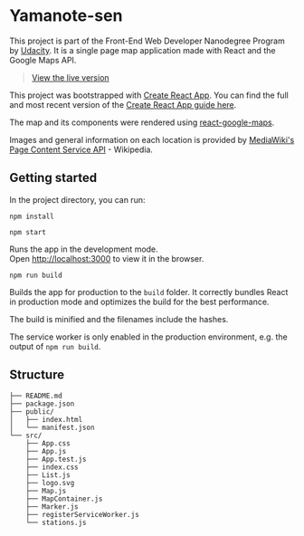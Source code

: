 # Yamanote-sen

This project is part of the Front-End Web Developer Nanodegree Program by [Udacity](https://www.udacity.com/). It is a single page map application made with React and the Google Maps API.

> [View the live version](https://zbianca.github.io/yamanote/index.html)

This project was bootstrapped with [Create React App](https://github.com/facebookincubator/create-react-app). You can find the full and most recent version of the [Create React App guide here](https://github.com/facebookincubator/create-react-app/blob/master/packages/react-scripts/template/README.md).

The map and its components were rendered using [react-google-maps](react-google-maps).

Images and general information on each location is provided by [MediaWiki's Page Content Service API](https://www.mediawiki.org/wiki/Page_Content_Service) - Wikipedia.

## Getting started

In the project directory, you can run:

  `npm install`

  `npm start`

Runs the app in the development mode.<br>
Open [http://localhost:3000](http://localhost:3000) to view it in the browser.

  `npm run build`

Builds the app for production to the `build` folder. It correctly bundles React in production mode and optimizes the build for the best performance.

The build is minified and the filenames include the hashes.

The service worker is only enabled in the production environment,
e.g. the output of `npm run build`.

## Structure

```
├── README.md
├── package.json
├── public/
│   ├── index.html
│   └── manifest.json
└── src/
    ├── App.css
    ├── App.js
    ├── App.test.js
    ├── index.css
    ├── List.js
    ├── logo.svg
    ├── Map.js
    ├── MapContainer.js
    ├── Marker.js
    ├── registerServiceWorker.js
    └── stations.js
```